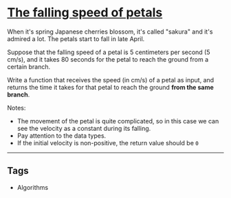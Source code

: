 # [The falling speed of petals](https://www.codewars.com/kata/5a0be7ea8ba914fc9c00006b)

When it's spring Japanese cherries blossom, it's called "sakura" and it's admired a lot. The petals start to fall in late April.

Suppose that the falling speed of a petal is 5 centimeters per second (5 cm/s), and it takes 80 seconds for the petal to reach the ground from a certain branch.

Write a function that receives the speed (in cm/s) of a petal as input, and returns the time it takes for that petal to reach the ground **from the same branch**.

Notes:

- The movement of the petal is quite complicated, so in this case we can see the velocity as a constant during its falling.
- Pay attention to the data types.
- If the initial velocity is non-positive, the return value should be `0`

---

## Tags

- Algorithms
